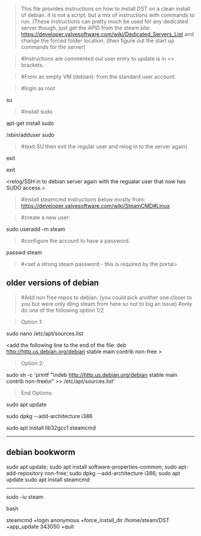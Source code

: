 > This file provides instructions on how to install DST on a clean install of debian.  it is not a script, but a mix of instructions with commands to run. (These instructions can pretty much be used for any dedicated server though, just get the APID from the steam site: https://developer.valvesoftware.com/wiki/Dedicated_Servers_List and change the forced folder location. (then figure out the start up commands for the server)

> #Instructions are commented out user entry to update is in <> brackets.

> #From an empty VM (debian): from the standard user account:


> #login as root

su

<YourRootPassword>

> #install sudo

apt-get install sudo 

/sbin/adduser <your user account> sudo

> #(exit SU then exit the regular user and relog in to the server again)

exit 

exit 

<relog/SSH in to debian server again with the regualar user that now has SUDO access.>

> #install steamcmd instructions below mostly from: https://developer.valvesoftware.com/wiki/SteamCMD#Linux

> #create a new user:

sudo useradd -m steam

> #configure the account to have a password.

passwd steam

> #<set a strong steam password - this is required by the portal>

older versions of debian
-----------------------------------------------------------------------------
> #Add non free repos to debian. (you could pick another one closer to you but were only dling steam from here so not to big an issue)
> #only do one of the following option 1/2

> Option 1:

sudo nano /etc/apt/sources.list 

<add the following line to the end of the file:  deb http://http.us.debian.org/debian stable main contrib non-free >

<save and exit file>

> Option 2: 

sudo sh -c 'printf "\ndeb http://http.us.debian.org/debian stable main contrib non-free\n" >> /etc/apt/sources.list'

> End Options:

sudo apt update

sudo dpkg --add-architecture i386

sudo apt install lib32gcc1 steamcmd 

-------------------------------------------------------------------------------------
debian bookworm
--------------------------------------------------------------------------------------

sudo apt update; sudo apt install software-properties-common; sudo apt-add-repository non-free; sudo dpkg --add-architecture i386; sudo apt update
sudo apt install steamcmd

--------------------------------------------------------------------------------------

sudo -iu steam

bash

steamcmd +login anonymous +force_install_dir /home/steam/DST +app_update 343050 +quit
